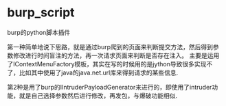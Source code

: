 # burp_script
burp的python脚本插件

第一种简单地说下思路，就是通过burp爬到的页面来判断提交方法，然后得到参数修改进行时间盲注的方法，再一次请求页面来判断是否存在注入。
主要是运用了IContextMenuFactory模板，其实在写的时候用的是jython导致很多实现不了，比如其中使用了java的java.net.url库来得到请求的某些信息.

第2种是用了burp的IIntruderPayloadGenerator来进行的，即使用了intruder功能，就是自己选择参数然后进行修改，再发包，与爆破功能相似.
